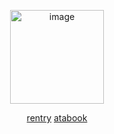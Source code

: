 <p align="center">
<img width="150" height="150" alt="image" src="https://github.com/user-attachments/assets/f7a4c63c-dc8d-4543-bfc4-4b170ef261e2" />


<p align="center">
<a href="https://rentry.co/sunshine-island">rentry</a>  <a href="https://blippleep.atabook.org/">atabook</a>
